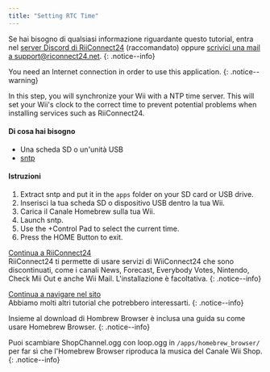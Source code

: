 ```yaml
---
title: "Setting RTC Time"
---
```


Se hai bisogno di qualsiasi informazione riguardante questo tutorial, entra nel [server Discord di RiiConnect24](https://discord.gg/rc24) (raccomandato) oppure [scrivici una mail a support@riconnect24.net](mailto:support@riiconnect24.net).
{: .notice--info}

You need an Internet connection in order to use this application.
{: .notice--warning}

In this step, you will synchronize your Wii with a NTP time server. This will set your Wii's clock to the correct time to prevent potential problems when installing services such as RiiConnect24.

#### Di cosa hai bisogno
* Una scheda SD o un'unità USB
* [sntp](https://hbb1.oscwii.org/hbb/sntp/sntp.zip)

#### Istruzioni

1. Extract sntp and put it in the `apps` folder on your SD card or USB drive.
2. Inserisci la tua scheda SD o dispositivo USB dentro la tua Wii.
3. Carica il Canale Homebrew sulla tua Wii.
4. Launch sntp.
5. Use the +Control Pad to select the current time.
6. Press the HOME Button to exit.

[Continua a RiiConnect24](riiconnect24)<br> RiiConnect24 ti permette di usare servizi di WiiConnect24 che sono discontinuati, come i canali News, Forecast, Everybody Votes, Nintendo, Check Mii Out e anche Wii Mail. L'installazione è facoltativa.
{: .notice--info}

[Continua a navigare nel sito](site-navigation)<br> Abbiamo molti altri tutorial che potrebbero interessarti.
{: .notice--info}

Insieme al download di Hombrew Browser è inclusa una guida su come usare Homebrew Browser.
{: .notice--info}

Puoi scambiare ShopChannel.ogg con loop.ogg in `/apps/homebrew_browser/` per far sì che l'Homebrew Browser riproduca la musica del Canale Wii Shop.
{: .notice--info}
